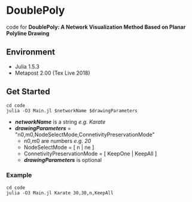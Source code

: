 # DoublePoly
code for **DoublePoly: A Network Visualization Method Based on Planar Polyline Drawing**  
## Environment
- Julia 1.5.3  
- Metapost 2.00 (Tex Live 2018)
## Get Started
```shell
cd code
julia -O3 Main.jl $networkName $drawingParameters
```
- ***networkName*** is a string *e.g. Karate*  
- ***drawingParameters*** = "n0,m0,NodeSelectMode,ConnetivityPreservationMode"  
  - n0,m0 are numbers *e.g. 20*  
  - NodeSelectMode = \[ n | ne \]  
  - ConnetivityPreservationMode = \[ KeepOne | KeepAll \]  
  - ***drawingParameters*** is optional  
### Example
```shell
cd code
julia -O3 Main.jl Karate 30,30,n,KeepAll
```
